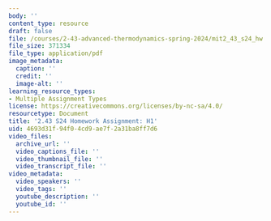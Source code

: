```yaml
---
body: ''
content_type: resource
draft: false
file: /courses/2-43-advanced-thermodynamics-spring-2024/mit2_43_s24_hw.pdf
file_size: 371334
file_type: application/pdf
image_metadata:
  caption: ''
  credit: ''
  image-alt: ''
learning_resource_types:
- Multiple Assignment Types
license: https://creativecommons.org/licenses/by-nc-sa/4.0/
resourcetype: Document
title: '2.43 S24 Homework Assignment: H1'
uid: 4693d31f-94f0-4cd9-ae7f-2a31ba8ff7d6
video_files:
  archive_url: ''
  video_captions_file: ''
  video_thumbnail_file: ''
  video_transcript_file: ''
video_metadata:
  video_speakers: ''
  video_tags: ''
  youtube_description: ''
  youtube_id: ''
---
```

